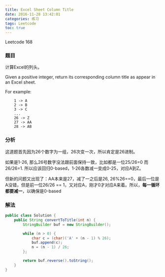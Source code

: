```yaml
---
title: Excel Sheet Column Title
date: 2016-11-28 13:42:01
categories: 练习
tags: Leetcode
toc: true
---
```


Leetcode 168

### 题目

计算Excel的列头。

Given a positive integer, return its corresponding column title as appear in an Excel sheet.

For example:

```
    1 -> A
    2 -> B
    3 -> C
    ...
    26 -> Z
    27 -> AA
    28 -> AB 
```

### 分析

这道题首先因为26个数字为一组，26次变一次，所以肯定是26进制。

如果是1-26, 那么26号数字没法跟前面保持一致，比如都是一位25/26=0 而26/26=1. 所以应该回归0-based，1-26各数减一变成0-25，对应A到Z。

但新的问题又出现了：AA本来是27，减了一之后是26, 26%26==0，最后一位是A没错，但是前一位26/26 == 1，又对应A，刚才0才对应A来着。所以，__每一循环都要减一__，以确保是0-based

### 解法

```java
public class Solution {
    public String convertToTitle(int n) {
        StringBuilder buf = new StringBuilder();

        while (n > 0) {
            char c = (char)('A' + (n - 1) % 26);
            buf.append(c);
            n = (n - 1) / 26;
        };

        return buf.reverse().toString();
    }
}
```